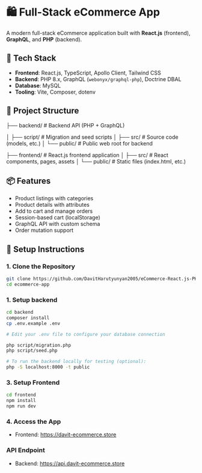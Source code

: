 # 🛍️ Full-Stack eCommerce App

A modern full-stack eCommerce application built with **React.js** (frontend), **GraphQL**, and **PHP** (backend).

## 🚀 Tech Stack

- **Frontend**: React.js, TypeScript, Apollo Client, Tailwind CSS
- **Backend**: PHP 8.x, GraphQL (`webonyx/graphql-php`), Doctrine DBAL
- **Database**: MySQL
- **Tooling**: Vite, Composer, dotenv

## 📂 Project Structure
├── backend/              # Backend API (PHP + GraphQL)

│   ├── script/           # Migration and seed scripts
│   ├── src/              # Source code (models, etc.)
│   └── public/           # Public web root for backend

├── frontend/             # React.js frontend application
│   ├── src/              # React components, pages, assets
│   └── public/           # Static files (index.html, etc.)

## 📦 Features

- Product listings with categories
- Product details with attributes
- Add to cart and manage orders
- Session-based cart (localStorage)
- GraphQL API with custom schema
- Order mutation support

## 🔧 Setup Instructions

### 1. Clone the Repository

```bash
git clone https://github.com/DavitHarutyunyan2005/eCommerce-React.js-PHP-.git ecommerce-app
cd ecommerce-app
```

### 1. Setup backend

```bash
cd backend
composer install
cp .env.example .env

# Edit your .env file to configure your database connection

php script/migration.php
php script/seed.php

# To run the backend locally for testing (optional):
php -S localhost:8000 -t public

```

### 3. Setup Frontend

```bash
cd frontend
npm install
npm run dev
```

### 4. Access the App

- Frontend: https://davit-ecommerce.store

### API Endpoint

- Backend: https://api.davit-ecommerce.store

